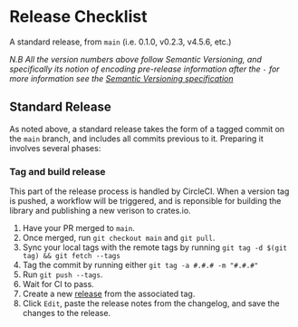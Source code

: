 
# Release Checklist

A standard release, from `main` (i.e. 0.1.0, v0.2.3, v4.5.6, etc.)

_N.B All the version numbers above follow Semantic Versioning, and specifically its notion of encoding pre-release information after the `-` for more information see the [Semantic Versioning specification](https://semver.org/)_

## Standard Release

As noted above, a standard release takes the form of a tagged commit on the `main` branch, and includes all
commits previous to it. Preparing it involves several phases:

### Tag and build release

This part of the release process is handled by CircleCI. When a version tag is pushed, a workflow will be triggered, and is reponsible for building the library and publishing a new verison to crates.io.

1. Have your PR merged to `main`.
2. Once merged, run `git checkout main` and `git pull`.
3. Sync your local tags with the remote tags by running `git tag -d $(git tag) && git fetch --tags`
4. Tag the commit by running either `git tag -a #.#.# -m "#.#.#"`
5. Run `git push --tags`.
6. Wait for CI to pass.
7. Create a new [release](https://github.com/apollographql/environment-detector/releases) from the associated tag.
8. Click `Edit`, paste the release notes from the changelog, and save the changes to the release.
